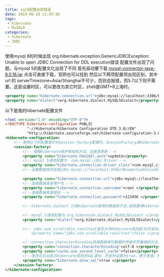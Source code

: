 ```yaml
---
title: sql8配置出现错误
date: 2019-06-18 21:45:36
tags:
 - hibernate
 - MySQL8
categories:
 - hibernate
 - JDBC
---
```

使用mysql 8的时候出现 org.hibernate.exception.GenericJDBCException: Unable to open JDBC Connection for DDL execution错误
配置文件出现了问题，与mysql 5的配置文化出现了不同
首先驱动要下载 [mysql-connector-java-8.0.16.jar](https://download.csdn.net/download/qq_40827780/11200742) 点击可直接下载，官网也可以找到
然后以下两项配置项出现区别，其中 url 的 serverTimezone=Asia/Shanghai不可少，否则会报错，而5.7以下则不需要。这是设置时区，可以更改为其它时区，zheli是GMT+8上海时。
```xml
<property name="hibernate.connection.url">jdbc:mysql://localhost:3306/blog?useUnicode=true&amp;serverTimezone=Asia/Shanghai&amp;characterEncoding=UTF-8&amp;useSSL=false</property>
<property name="dialect">org.hibernate.dialect.MySQL5Dialect</property>
```


以下是我的hibernate配置文件
```xml
<?xml version="1.0" encoding="UTF-8"?>
<!DOCTYPE hibernate-configuration PUBLIC   
          "-//Hibernate/Hibernate Configuration DTD 3.0//EN"   
          "http://hibernate.sourceforge.net/hibernate-configuration-3.0.dtd">
<hibernate-configuration>
	<!--表明以下的配置是针对session-factory配置的，SessionFactory是Hibernate中的一个类，这个类主要负责保存HIbernate的配置信息，以及对Session的操作 -->
	<session-factory>
		<!-- 根据hibernate维护表结构方法，这里是更新 -->
		<property name="hibernate.hbm2ddl.auto">update</property>
		<!-- mysql 5请改配置为  com.mysql.jdbc.Driver -->
		<property name="hibernate.connection.driver_class">com.mysql.cj.jdbc.Driver </property>
		<!--设置数据库的连接jdbc:mysql://localhost:3306/dbname?useUnicode=true&amp;serverTimezone=GMT&amp;characterEncoding=UTF-8&amp;useSSL=false,其中localhost表示mysql服务器名称，此处为本机，dbname是数据库名 若serverTimezone=GMT不写则会报错-->
			
		<property name="hibernate.connection.url">jdbc:mysql://localhost:3306/blog?useUnicode=true&amp;serverTimezone=GMT&amp;characterEncoding=UTF-8&amp;useSSL=false</property>
		<!--连接数据库是用户名 -->
		<property name="hibernate.connection.username">root </property>
		<!--连接数据库是密码 -->
		<property name="hibernate.connection.password">123456 </property>
		
		<!--hibernate.dialect 只是Hibernate使用的数据库方言,就是要用Hibernate连接那种类型的数据库服务器。 -->
		
		<!--mysql 5请改配置为 org.hibernate.dialect.MySQL5Dialect </property> -->
		<property name="dialect">org.hibernate.dialect.MySQL5Dialect</property>
		
		<!-- jdbc.use_scrollable_resultset是否允许Hibernate用JDBC的可滚动的结果集。对分页的结果集。对分页时的设置非常有帮助 
			<property name="jdbc.use_scrollable_resultset">false </property> -->

		<!--connection.characterEncoding连接数据库时数据的传输字符集编码方式， -->
		<property name="connection.characterEncoding">utf-8 </property>
		<property name="cache.use_second_level_cache">false</property>
		<!--是否在后台显示Hibernate用到的SQL语句，开发时设置为true，便于差错，程序运行时可以在Eclipse的控制台显示Hibernate的执行Sql语句。项目部署后可以设置为false，提高运行效率 -->
		<property name="hibernate.show_sql">true </property>
	</session-factory>
</hibernate-configuration>  
```
